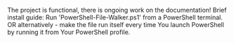 The project is functional, there is ongoing work on the documentation!
Brief install guide:
Run 'PowerShell-File-Walker.ps1' from a PowerShell terminal.
OR alternatively - make the file run itself every time You launch PowerShell by running it from Your PowerShell profile.
